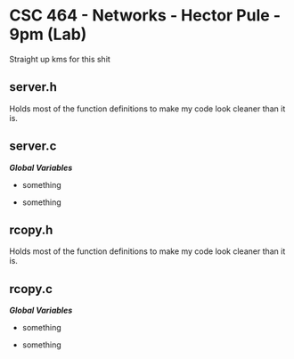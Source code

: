 # CSC 464 - Networks - Hector Pule - 9pm (Lab)

Straight up kms for this shit

## server.h

Holds most of the function definitions to make my code look cleaner than it is.

## server.c

***Global Variables***

- something

- something

## rcopy.h

Holds most of the function definitions to make my code look cleaner than it is.

## rcopy.c

***Global Variables***

- something

- something
